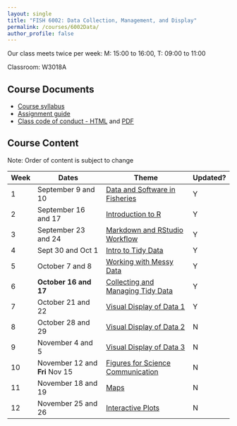 ```yaml
---
layout: single
title: "FISH 6002: Data Collection, Management, and Display"
permalink: /courses/6002Data/
author_profile: false
---
```


Our class meets twice per week:
M: 15:00 to 16:00, T: 09:00 to 11:00

Classroom: W3018A

## Course Documents 
- [Course syllabus](/courses/6002Data/6002Syllabus/)
- [Assignment guide](/courses/6002Data/6002Assignmentguide/) 
- [Class code of conduct - HTML](/courses/coursesCodeofConduct/) and [PDF](/assets/images/FISHCodeofConduct.pdf)

## Course Content

Note: Order of content is subject to change

| **Week**  | **Dates**  | **Theme**  |  **Updated?** | 
|-----------|------------|-------------|-------|
|1| September 9 and 10  | [Data and Software in Fisheries](/courses/6002Data/6002Week1/)| Y |
|2| September 16 and 17 | [Introduction to R](/courses/6002Data/6002Week2/) | Y |
|3| September 23 and 24 | [Markdown and RStudio Workflow](/courses/6002Data/6002Week3) | Y |
|4| Sept 30 and Oct 1 | [Intro to Tidy Data](/courses/6002Data/6002Week4/) | Y |
|5| October 7 and 8 | [Working with Messy Data](/courses/6002Data/6002Week5) | Y |
|6| **October 16 and 17** | [Collecting and Managing Tidy Data](/courses/6002Data/6002Week6) | Y |
|7| October 21 and 22 | [Visual Display of Data 1](/courses/6002Data/6002Week7/) | Y |
|8| October 28 and 29 | [Visual Display of Data 2](/courses/6002Data/6002Week8/) | N |
|9| November 4 and 5| [Visual Display of Data 3](/courses/6002Data/6002Week9) | N |
|10| November 12 and **Fri** Nov 15| [Figures for Science Communication](/courses/6002Data/6002Week10) | N |
|11| November 18 and 19  | [Maps](/courses/6002Data/6002Week11) | N |
|12| November 25 and 26| [Interactive Plots](/courses/6002Data/6002Week12) | N |


